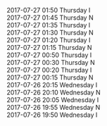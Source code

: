 2017-07-27 01:50 Thursday  I  
2017-07-27 01:45 Thursday  N  
2017-07-27 01:35 Thursday  I  
2017-07-27 01:30 Thursday  N  
2017-07-27 01:20 Thursday  I  
2017-07-27 01:15 Thursday  N  
2017-07-27 00:50 Thursday  I  
2017-07-27 00:30 Thursday  N  
2017-07-27 00:20 Thursday  I  
2017-07-27 00:15 Thursday  N  
2017-07-26 20:15 Wednesday  I  
2017-07-26 20:10 Wednesday  N  
2017-07-26 20:05 Wednesday  I  
2017-07-26 19:55 Wednesday  N  
2017-07-26 19:50 Wednesday  I  
